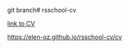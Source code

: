 git branch# rsschool-cv

[link to CV](https://elen-oz.github.io/rsschool-cv/cv)

https://elen-oz.github.io/rsschool-cv/cv 